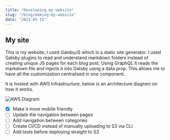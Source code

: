 ```yaml
---
title: "Developing my website"
slug: "/blog/making-my-website"
date: "2023-05-15"
---
```


## My site

This is my website, I used GatsbyJS which is a static site generator. I used Gatsby plugins to read and understand markdown folders instead of creating unique JS pages for each blog post. Using GraphQL it reads the markdown file and injects it into Gatsby using a data prop. This allows me to have all the customization centralised in one component.

It is hosted with AWS Infrastructure, below is an architecture diagram on how it works.

![AWS Diagram](https://s3.ap-southeast-2.amazonaws.com/mattmitiaguin.com/src/blog/webpagearchitecture_50.png)

- [x] Make it more mobile friendly
- [ ] Update the navigation between pages
- [ ] Add navigation between categories
- [ ] Create CI/CD instead of manually uploading to S3 via CLI
- [ ] Add tests before deploying straight to S3